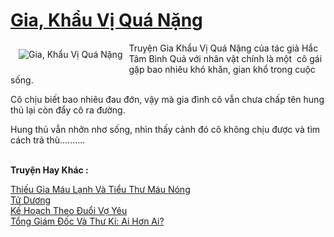 <a href="https://utruyen.com/gia-khau-vi-qua-nang/16827/" title="Gia, Khẩu Vị Quá Nặng"><h1>Gia, Khẩu Vị Quá Nặng</h1></a><div style="display:table"><img align="right" style="float: left; padding: 10px;" src="https://utruyen.com/images/story/200x260/gia-khau-vi-qua-nang.jpg" alt="Gia, Khẩu Vị Quá Nặng">Truyện Gia Khẩu Vị Quá Nặng của tác giả Hắc Tâm Bình Quả với nhân vật chính là một  cô gái gặp bao nhiêu khó khăn, gian khổ trong cuộc sống. <p></p>Cô chịu biết bao nhiêu đau đớn, vậy mà gia đình cô vẫn chưa chấp tên hung thủ lại còn đẩy cô ra đường. <p></p>Hung thủ vẫn nhởn nhơ sống, nhìn thấy cảnh đó cô không chịu được và tìm cách trả thù..........</div><p><br><b>Truyện Hay Khác :</b></p><a href="https://utruyen.com/thieu-gia-mau-lanh-va-tieu-thu-mau-nong/13086/" alt="Thiếu Gia Máu Lạnh Và Tiểu Thư Máu Nóng">Thiếu Gia Máu Lạnh Và Tiểu Thư Máu Nóng</a><br/><a href="https://truyenngontinhay.wordpress.com/2019/10/03/tu-duong/" alt="Tử Dương">Tử Dương</a><br/><a href="https://github.com/quanluxury/truyenhot/tree/master/truyenhay/16848/" alt="Kế Hoạch Theo Đuổi Vợ Yêu">Kế Hoạch Theo Đuổi Vợ Yêu</a><br/><a href="https://www.flickr.com/photos/184340401@N07/48711941546/" alt="Tổng Giám Đốc Và Thư Kí: Ai Hơn Ai?">Tổng Giám Đốc Và Thư Kí: Ai Hơn Ai?</a><br/>